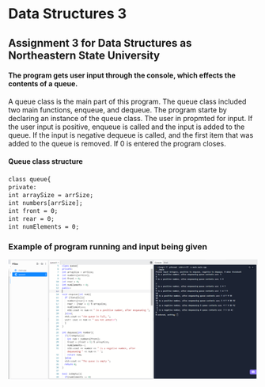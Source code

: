 # Data Structures 3
## Assignment 3 for Data Structures as Northeastern State University
 
#### The program gets user input through the console, which effects the contents of a queue.
 
A queue class is the main part of this program. The queue class included two main functions, enqueue, and dequeue. The program starte by declaring an instance of the queue class. The user in propmted for input. If the user input is positive, enqueue is called and the input is added to the queue. If the input is negative dequeue is called, and the first item that was added to the queue is removed. If 0 is entered the program closes.

#### Queue class structure
```
class queue{
private:
int arraySize = arrSize;
int numbers[arrSize];
int front = 0;
int rear = 0;
int numElements = 0;
```

### Example of program running and input being given
![](DS3.png)